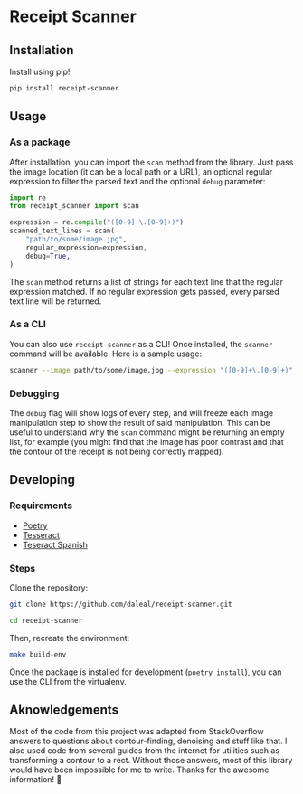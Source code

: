 # Receipt Scanner

## Installation

Install using pip!

```sh
pip install receipt-scanner
```

## Usage

### As a package

After installation, you can import the `scan` method from the library. Just pass the image location (it can be a local path or a URL), an optional regular expression to filter the parsed text and the optional `debug` parameter:

```py
import re
from receipt_scanner import scan

expression = re.compile("([0-9]+\.[0-9]+)")
scanned_text_lines = scan(
    "path/to/some/image.jpg",
    regular_expression=expression,
    debug=True,
)
```

The `scan` method returns a list of strings for each text line that the regular expression matched. If no regular expression gets passed, every parsed text line will be returned.

### As a CLI

You can also use `receipt-scanner` as a CLI! Once installed, the `scanner` command will be available. Here is a sample usage:

```sh
scanner --image path/to/some/image.jpg --expression "([0-9]+\.[0-9]+)" --debug
```

### Debugging

The `debug` flag will show logs of every step, and will freeze each image manipulation step to show the result of said manipulation. This can be useful to understand why the `scan` command might be returning an empty list, for example (you might find that the image has poor contrast and that the contour of the receipt is not being correctly mapped).

## Developing

### Requirements

- [Poetry](https://python-poetry.org)
- [Tesseract](https://tesseract-ocr.github.io/tessdoc/Installation.html)
- [Teseract Spanish](https://parzibyte.me/blog/2019/05/18/instalar-tesseract-ocr-idioma-espanol-ubuntu)

### Steps

Clone the repository:

```sh
git clone https://github.com/daleal/receipt-scanner.git

cd receipt-scanner
```

Then, recreate the environment:

```sh
make build-env
```

Once the package is installed for development (`poetry install`), you can use the CLI from the virtualenv.

## Aknowledgements

Most of the code from this project was adapted from StackOverflow answers to questions about contour-finding, denoising and stuff like that. I also used code from several guides from the internet for utilities such as transforming a contour to a rect. Without those answers, most of this library would have been impossible for me to write. Thanks for the awesome information! 💖
